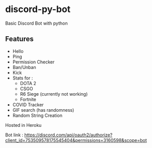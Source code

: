 # discord-py-bot
 Basic Discord Bot with python

## Features
* Hello
* Ping
* Permission Checker
* Ban/Unban
* Kick
* Stats for :
  * DOTA 2
  * CSGO
  * R6 Siege (currently not working)
  * Fortnite
* COVID Tracker
* GIF search (has randomness)
* Random String Creation

Hosted in Heroku

Bot link : https://discord.com/api/oauth2/authorize?client_id=753509578175545404&permissions=3160598&scope=bot